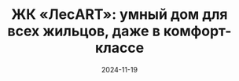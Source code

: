 ---
title: "ЖК «ЛесART»: умный дом для всех жильцов, даже в комфорт-классе"
url: https://habr.com/ru/companies/wirenboard/articles/859574/
cover: /img/articles/zhk_lesart_umnyj_dom_dlja_vseh_zhiltsov.webp
date: 2024-11-19
category: IMPORTED_SELECT_CATEGORY
---